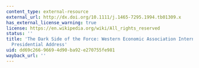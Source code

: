 ```yaml
---
content_type: external-resource
external_url: http://dx.doi.org/10.1111/j.1465-7295.1994.tb01309.x
has_external_license_warning: true
license: https://en.wikipedia.org/wiki/All_rights_reserved
status: ''
title: 'The Dark Side of the Force: Western Economic Association International 1993
  Presidential Address'
uid: dd69c266-9669-4d90-ba92-e270755fe981
wayback_url: ''
---
```

